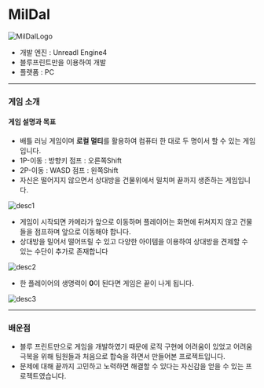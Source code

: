 # MilDal

![MilDalLogo](https://user-images.githubusercontent.com/21440957/63706639-e83e5b00-c86a-11e9-8895-19d2b55f0780.png)

- 개발 엔진 : Unreadl Engine4
- 블루프린트만을 이용하여 개발
- 플랫폼 : PC

---

### **게임 소개**
#### 게임 설명과 목표
- 배틀 러닝 게임이며 **로컬 멀티**를 활용하여 컴퓨터 한 대로 두 명이서 할 수 있는 게임입니다.
- 1P-이동 : 방향키 점프 : 오른쪽Shift 
- 2P-이동 : WASD 점프 : 왼쪽Shift
- 자신은 떨어지지 않으면서 상대방을 건물위에서 밀치며 끝까지 생존하는 게임입니다. 

![desc1](https://user-images.githubusercontent.com/21440957/63706665-fdb38500-c86a-11e9-9ed0-4dcbb5c7a349.png)

- 게임이 시작되면 카메라가 앞으로 이동하며 플레이어는 화면에 뒤쳐지지 않고 건물들을 점프하며 앞으로 이동해야 합니다. 
- 상대방을 밀어서 떨어뜨릴 수 있고 다양한 아이템을 이용하여 상대방을 견제할 수 있는 수단이 추가로 존재합니다

![desc2](https://user-images.githubusercontent.com/21440957/63706771-381d2200-c86b-11e9-9846-146479fe112b.png)

- 한 플레이어의 생명력이 **0**이 된다면 게임은 끝이 나게 됩니다.

![desc3](https://user-images.githubusercontent.com/21440957/63706785-41a68a00-c86b-11e9-8113-cac77da82875.png)

---

### **배운점**
- 블루 프린트만으로 게임을 개발하였기 때문에 로직 구현에 어려움이 있었고 어려움 극복을 위해 팀원들과 처음으로 합숙을 하면서 만들어본 프로젝트입니다. 
- 문제에 대해 끝까지 고민하고 노력하면 해결할 수 있다는 자신감을 얻을 수 있는 프로젝트였습니다.

